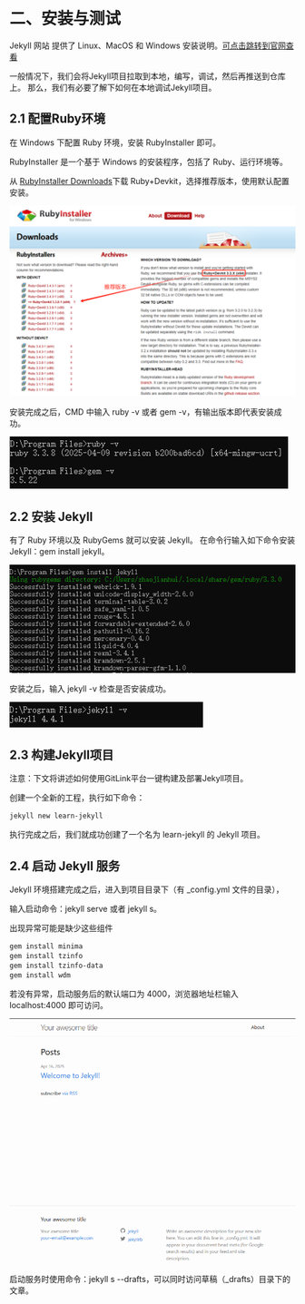 # 二、安装与测试

Jekyll 网站 提供了 Linux、MacOS 和 Windows 安装说明。[可点击跳转到官网查看](https://jekyllrb.com/docs/)

一般情况下，我们会将Jekyll项目拉取到本地，编写，调试，然后再推送到仓库上。
那么，我们有必要了解下如何在本地调试Jekyll项目。


## 2.1 配置Ruby环境

在 Windows 下配置 Ruby 环境，安装 RubyInstaller 即可。

RubyInstaller 是一个基于 Windows 的安装程序，包括了 Ruby、运行环境等。

从 [RubyInstaller Downloads](https://rubyinstaller.org/downloads/)下载 Ruby+Devkit，选择推荐版本，使用默认配置安装。

![](/other/document/jekyll/001.png)

安装完成之后，CMD 中输入 ruby -v 或者 gem -v，有输出版本即代表安装成功。

![](/other/document/jekyll/002.png)

## 2.2 安装 Jekyll
有了 Ruby 环境以及 RubyGems 就可以安装 Jekyll。
在命令行输入如下命令安装Jekyll：gem install jekyll。

![](/other/document/jekyll/003.png)

安装之后，输入 jekyll -v 检查是否安装成功。

![](/other/document/jekyll/004.png)

## 2.3 构建Jekyll项目
注意：下文将讲述如何使用GitLink平台一键构建及部署Jekyll项目。

创建一个全新的工程，执行如下命令：

```sh
jekyll new learn-jekyll
```

执行完成之后，我们就成功创建了一个名为 learn-jekyll 的 Jekyll 项目。

## 2.4 启动 Jekyll 服务
Jekyll 环境搭建完成之后，进入到项目目录下（有 _config.yml 文件的目录），

输入启动命令：jekyll serve 或者 jekyll s。

出现异常可能是缺少这些组件

```sh
gem install minima
gem install tzinfo
gem install tzinfo-data
gem install wdm
```


若没有异常，启动服务后的默认端口为 4000，浏览器地址栏输入 localhost:4000 即可访问。

![](/other/document/jekyll/005.png)

启动服务时使用命令：jekyll s --drafts，可以同时访问草稿（_drafts）目录下的文章。


